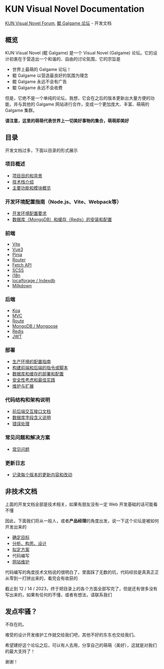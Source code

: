 # KUN Visual Novel Documentation

[KUN Visual Novel Forum](https://kungal.com), [鲲 Galgame 论坛](https://kungal.com) - 开发文档

## 概览

KUN Visual Novel (鲲 Galgame) 是一个 Visual Novel (Galgame) 论坛。它的设计初衷在于营造出一个和谐的、自由的讨论氛围，它的宗旨是

* 世界上最萌的 Galgame 论坛！
* 鲲 Galgame 以营造最良好的氛围为理念
* 鲲 Galgame 永远不会有广告
* 鲲 Galgame 永远不会收费

但是，它绝不是一个单纯的论坛，我想，它会在之后的版本更新出大量方便的功能，并与其他的 Galgame 网站进行合作，变成一个更加庞大、丰富、萌萌的 Galgame 集群。

**请注意，这里的萌萌代表世界上一切美好事物的集合，萌萌即美好**

## 目录

开发文档过多，下面以目录的形式展示

### 项目概述

* [项目目的和背景](overview/purpose)
* [技术栈介绍](overview/tech-stack)
* [主要功能和模块概览](overview/features)

### 开发环境配置指南（Node.js、Vite、Webpack等）

* [开发环境配置要求](configuration/setup)
* [数据库（MongoDB）和缓存（Redis）的安装和配置](configuration/db)

### 前端

* [Vite](frontend/vite)
* [Vue3](frontend/vue3)
* [Pinia](frontend/pinia)
* [Router](frontend/router)
* [Fetch API](frontend/fetch)
* [SCSS](frontend/scss)
* [i18n](frontend/i18n)
* [localforage / Indexdb](frontend/indexdb)
* [Milkdown](frontend/milkdown)

### 后端

* [Koa](backend/koa)
* [MVC](backend/mvc)
* [Route](backend/route)
* [MongoDB / Mongoose](backend/mongodb)
* [Redis](backend/redis)
* [JWT](backend/jwt)

### 部署

* [生产环境的配置指南](deploy/deploy-config)
* [构建前端和后端的指令或脚本](deploy/script)
* [数据库和缓存的部署和配置](deploy/db)
* [安全性考虑和最佳实践](deploy/security)
* [维护与扩展](deploy/maintenance)

### 代码结构和架构说明

* [前后端交互接口文档](structure/api)
* [数据库字段含义说明](structure/db)
* [错误处理](structure/error)

### 常见问题和解决方案

* [常见问题](issue/issue)

### 更新日志

* [记录每个版本的更新内容和改动](update/log)

## 非技术文档

上面的开发文档全部是技术相关，如果有朋友没有一定 Web 开发基础的话可能看不懂

因此，下面我们将从一般人，或者**产品经理**的角度出发，说一下这个论坛是被如何开发出来的

* [确定目标](others/aim)
* [分析、构思、设计](others/analyze)
* [拟定方案](others/all)
* 代码编写
* [网站维护](others/maintenance)

代码编写的角度技术文档说的很明白了，里面踩了无数的坑，代码经验是真真正正从零到一打拼出来的，看完会有收获的

截止到 12 / 14 / 2023，终于把目录上的各个方面全部写完了，但是还有很多没有写出来的，如果有任何的不懂，或者有想法，请联系我们

## 发点牢骚？

不存在的。

难受的设计开发维护工作就交给我们吧，其他不好的东东也交给我们。

希望建好这个论坛之后，可以有人去用，分享自己的萌萌（美好），这就是对我们的最大支持了！

谢谢！
